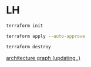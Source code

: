 # LH

```bash
terraform init

terraform apply --auto-approve

terraform destroy
```

[architecture graph (updating..)](https://drive.google.com/file/d/1Wiwbqzze2Vl7jU8rXCxlGzevSKeOUXbH/view?usp=sharing)

